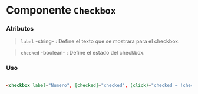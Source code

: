 # Componente `Checkbox`

### Atributos


> `label` -string- : Define el texto que se mostrara para el checkbox.


> `checked` -boolean- : Define el estado del checkbox.



### Uso



```html

<checkbox label="Numero", [checked]="checked", (click)="checked = !checked" ></checkbox>

```
